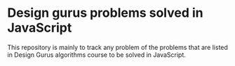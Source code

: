 # Design gurus problems solved in JavaScript

This repository is mainly to track any problem of the problems that are listed in Design Gurus algorithms course to be solved in JavaScript.